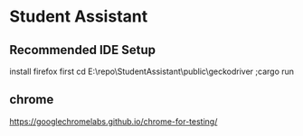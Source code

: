 # Student Assistant

## Recommended IDE Setup

install firefox first
cd E:\repo\StudentAssistant\public\geckodriver ;cargo run

## chrome

https://googlechromelabs.github.io/chrome-for-testing/
